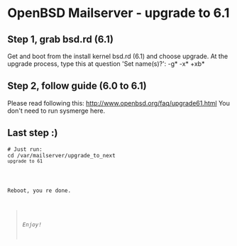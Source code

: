 # OpenBSD Mailserver - upgrade to 6.1

## Step 1, grab bsd.rd (6.1)
Get and boot from the install kernel bsd.rd (6.1) and choose upgrade.
At the upgrade process, type this at question 'Set name(s)?': -g* -x* +xb*

## Step 2, follow guide (6.0 to 6.1)
Please read following this: http://www.openbsd.org/faq/upgrade61.html
You don't need to run sysmerge here.

## Last step :)

<pre>
<code># Just run:</code>
<code>cd /var/mailserver/upgrade_to_next
<code>upgrade_to_61</code>
</pre>

Reboot, you re done.

>*Enjoy!*
